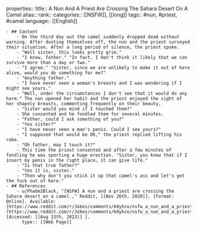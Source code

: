 properties::
title:: A Nun And A Priest Are Crossing The Sahara Desert On A Camel
alias::
rank::
categories:: [[NSFW]], [[long]]
tags:: #nun, #priest, #camel
language:: [[English]]

	- ## Content
		- On the third day out the camel suddenly dropped dead without warning. After dusting themselves off, the nun and the priest surveyed their situation. After a long period of silence, the priest spoke.
		- "Well sister, this looks pretty grim."
		- "I know, father." "In fact, I don't think it likely that we can survive more than a day or two."
		- "I agree." "Sister, since we are unlikely to make it out of here alive, would you do something for me?"
		- "Anything father."
		- "I have never seen a woman's breasts and I was wondering if I might see yours."
		- "Well, under the circumstances I don't see that it would do any harm." The nun opened her habit and the priest enjoyed the sight of her shapely breasts, commenting frequently on their beauty.
		- "Sister would you mind if I touched them?"
		- She consented and he fondled them for several minutes.
		- "Father, could I ask something of you?"
		- "Yes sister?"
		- "I have never seen a man's penis. Could I see yours?"
		- "I supposed that would be OK," the priest replied lifting his robe.
		- "Oh father, may I touch it?"
		- This time the priest consented and after a few minutes of fondling he was sporting a huge erection. "Sister, you know that if I insert my penis in the right place, it can give life."
		- "Is that true father?"
		- "Yes it is, sister."
		- "Then why don't you stick it up that camel's ass and let's get the fuck out of here."
	- ## References
		- u/Phade2Black, "[NSFW] A nun and a priest are crossing the Sahara desert on a camel.," Reddit, [[Nov 26th, 2020]]. [Format: Online]. Available: [https://www.reddit.com/r/Jokes/comments/k0yhco/nsfw_a_nun_and_a_priest_are_crossing_the_sahara/](https://www.reddit.com/r/Jokes/comments/k0yhco/nsfw_a_nun_and_a_priest_are_crossing_the_sahara/). [Accessed: [[Aug 13th, 2023]] ].
		  type:: [[Web Page]]